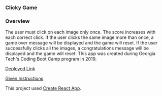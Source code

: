### Clicky Game

### Overview

The user must click on each image only once. The score increases with each correct click.  If the user clicks the same image more than once, a game over message will be displayed and the game will reset.  If the user successfully clicks all the images, a congratulations message will be displayed and the game will reset.  This app was created during Georgia Tech's Coding Boot Camp program in 2019.

[Deployed Link](https://carterfa.github.io/clickygame/)

[Given Instructions](homework_instructions.md)

This project used [Create React App](https://github.com/facebook/create-react-app).

